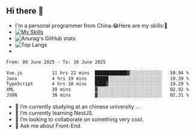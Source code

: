 ## Hi there 👋
- I'm a personal programmer from China.😂Here are my skills:🤔
- [![My Skills](https://skillicons.dev/icons?i=js,html,css,vue,typescript,java,golang)](https://skillicons.dev)
- ![Anurag's GitHub stats](https://github-readme-stats.vercel.app/api?username=FluffyChi-Xing&count_private=true&show_icons=true&theme=radical)
- ![Top Langs](https://github-readme-stats.vercel.app/api/top-langs/?username=FluffyChi-Xing)
- <!--START_SECTION:waka-->

```txt
From: 09 June 2025 - To: 16 June 2025

Vue.js           11 hrs 22 mins  ████████████▓░░░░░░░░░░░░   50.94 %
Java             4 hrs 19 mins   █████░░░░░░░░░░░░░░░░░░░░   19.39 %
TypeScript       4 hrs 18 mins   ████▓░░░░░░░░░░░░░░░░░░░░   19.29 %
XML              39 mins         ▓░░░░░░░░░░░░░░░░░░░░░░░░   02.92 %
JSON             30 mins         ▓░░░░░░░░░░░░░░░░░░░░░░░░   02.31 %
```

<!--END_SECTION:waka-->
- 🔭 I’m currently studying at an chinese university ...
- 🌱 I’m currently learning NestJS.
- 👯 I’m looking to collaborate on something very cool.
- 💬 Ask me about Front-End.
